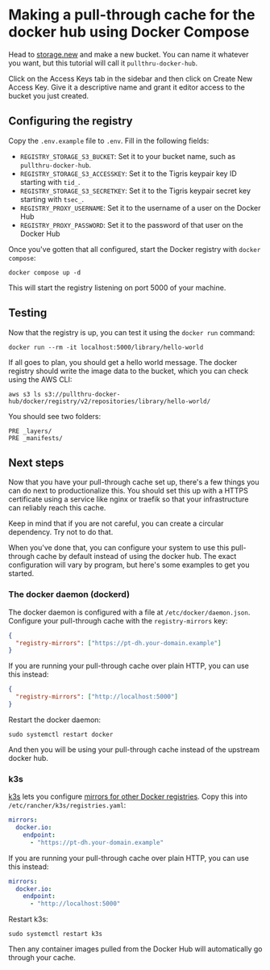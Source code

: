 # Making a pull-through cache for the docker hub using Docker Compose

Head to [storage.new](https://storage.new) and make a new bucket. You can name it whatever you want, but this tutorial will call it `pullthru-docker-hub`.

Click on the Access Keys tab in the sidebar and then click on Create New Access Key. Give it a descriptive name and grant it editor access to the bucket you just created.

## Configuring the registry

Copy the `.env.example` file to `.env`. Fill in the following fields:

- `REGISTRY_STORAGE_S3_BUCKET`: Set it to your bucket name, such as `pullthru-docker-hub`.
- `REGISTRY_STORAGE_S3_ACCESSKEY`: Set it to the Tigris keypair key ID starting with `tid_`.
- `REGISTRY_STORAGE_S3_SECRETKEY`: Set it to the Tigris keypair secret key starting with `tsec_`.
- `REGISTRY_PROXY_USERNAME`: Set it to the username of a user on the Docker Hub
- `REGISTRY_PROXY_PASSWORD`: Set it to the password of that user on the Docker Hub

Once you've gotten that all configured, start the Docker registry with `docker compose`:

```text
docker compose up -d
```

This will start the registry listening on port 5000 of your machine.

## Testing

Now that the registry is up, you can test it using the `docker run` command:

```text
docker run --rm -it localhost:5000/library/hello-world
```

If all goes to plan, you should get a hello world message. The docker registry should write the image data to the bucket, which you can check using the AWS CLI:

```text
aws s3 ls s3://pullthru-docker-hub/docker/registry/v2/repositories/library/hello-world/
```

You should see two folders:

```text
PRE _layers/
PRE _manifests/
```

## Next steps

Now that you have your pull-through cache set up, there's a few things you can do next to productionalize this. You should set this up with a HTTPS certificate using a service like nginx or traefik so that your infrastructure can reliably reach this cache.

Keep in mind that if you are not careful, you can create a circular dependency. Try not to do that.

When you've done that, you can configure your system to use this pull-through cache by default instead of using the docker hub. The exact configuration will vary by program, but here's some examples to get you started.

### The docker daemon (dockerd)

The docker daemon is configured with a file at `/etc/docker/daemon.json`. Configure your pull-through cache with the `registry-mirrors` key:

```json
{
  "registry-mirrors": ["https://pt-dh.your-domain.example"]
}
```

If you are running your pull-through cache over plain HTTP, you can use this instead:

```json
{
  "registry-mirrors": ["http://localhost:5000"]
}
```

Restart the docker daemon:

```text
sudo systemctl restart docker
```

And then you will be using your pull-through cache instead of the upstream docker hub.

### k3s

[k3s](https://k3s.io) lets you configure [mirrors for other Docker registries](https://docs.k3s.io/installation/private-registry). Copy this into `/etc/rancher/k3s/registries.yaml`:

```yaml
mirrors:
  docker.io:
    endpoint:
      - "https://pt-dh.your-domain.example"
```

If you are running your pull-through cache over plain HTTP, you can use this instead:

```yaml
mirrors:
  docker.io:
    endpoint:
      - "http://localhost:5000"
```

Restart k3s:

```text
sudo systemctl restart k3s
```

Then any container images pulled from the Docker Hub will automatically go through your cache.
